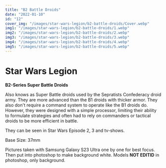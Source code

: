 ```yaml
---
title: "B2 Battle Droids"
date: "2022-01-10"
id: "12"
cover_img: "/images/star-wars-legion/b2-battle-droids/Cover.webp"
img1: "/images/star-wars-legion/b2-battle-droids/1.webp"
img2: "/images/star-wars-legion/b2-battle-droids/2.webp"
img3: "/images/star-wars-legion/b2-battle-droids/3.webp"
img4: "/images/star-wars-legion/b2-battle-droids/4.webp"
img5: "/images/star-wars-legion/b2-battle-droids/5.webp"
---
```


# Star Wars Legion

**B2-Series Super Battle Droids**

Also knows as Super Battle droids used by the Sepratists Confederacy droid army. They are more advanced than the B1 droids with thicker armor. They also don't require a command system to operate like the B1 droids do. However, they were designed with a simple processor, limiting their ability to formulate strategies and often had to rely on commanders or tactical droids to be more efficient in battle.

They can be seen in Star Wars Episode 2, 3 and tv-shows.

Base Size: 37mm

Pictures taken with Samsung Galaxy S23 Ultra one by one for best focus. Then put into photoshop to make background white. Models **NOT EDITID** in photoshop, only background.